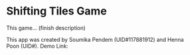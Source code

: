 # Shifting Tiles Game

This game... (finish description)

This app was created by Soumika Pendem (UID#117881912) and Henna Poon (UID#).
Demo Link:
